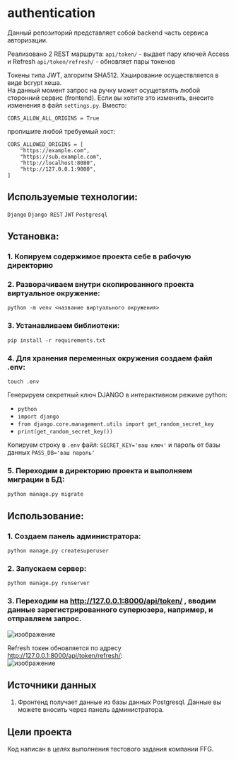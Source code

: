 # authentication
 
Данный репозиторий представляет собой backend часть сервиса авторизации.

Реализовано 2 REST маршрута:
`api/token/` - выдает пару ключей Access и Refresh
`api/token/refresh/` - обновляет пары токенов

Токены типа JWT, алгоритм SHA512. Хэширование осуществляется в виде bcrypt хеша.  
На данный момент запрос на ручку может осущетвлять любой сторонний сервис (frontend). Если вы хотите это изменить, внесите изменения в файл `settings.py`. Вместо:  
```
CORS_ALLOW_ALL_ORIGINS = True
```
пропишите любой требуемый хост:  
```
CORS_ALLOWED_ORIGINS = [
    "https://example.com",
    "https://sub.example.com",
    "http://localhost:8080",
    "http://127.0.0.1:9000",
]
```
## Используемые технологии:
`Django`
`Django REST`
`JWT`
`Postgresql`

## Установка:

### 1. Копируем содержимое проекта себе в рабочую директорию

### 2. Разворачиваем внутри скопированного проекта виртуальное окружение:
```
python -m venv <название виртуального окружения>
```

### 3. Устанавливаем библиотеки:
```
pip install -r requirements.txt
```

### 4. Для хранения переменных окружения создаем файл .env:
```
touch .env
```
Генерируем секретный ключ DJANGO в интерактивном режиме python:
* `python`
* `import django`
* `from django.core.management.utils import get_random_secret_key`
* `print(get_random_secret_key())`
    
Копируем строку в `.env` файл: `SECRET_KEY='ваш ключ'` и пароль от базы данных `PASS_DB='ваш пароль'`

### 5. Переходим в директорию проекта и выполняем миграции в БД: 
```
python manage.py migrate
```

## Использование:

### 1. Создаем панель администратора:

```
python manage.py createsuperuser
```


### 2. Запускаем сервер:

```
python manage.py runserver
```


### 3. Переходим на http://127.0.0.1:8000/api/token/ , вводим данные зарегистрированного суперюзера, например, и отправляем запрос.  
![изображение](https://user-images.githubusercontent.com/106922768/214841167-f86a5939-68c5-4377-a6c3-e00ed30ca4cd.png)   

Refresh токен обновляется по адресу http://127.0.0.1:8000/api/token/refresh/:  
![изображение](https://user-images.githubusercontent.com/106922768/214841565-e82ecc92-16f2-483a-82d5-9b09bf109d53.png)

## Источники данных

1. Фронтенд получает данные из базы данных Postgresql. Данные вы можете вносить через панель администратора.

## Цели проекта

Код написан в целях выполнения тестового задания компании FFG.
